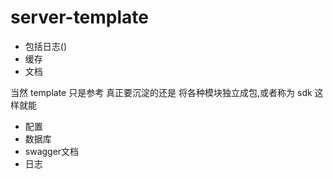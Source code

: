 # server-template

- 包括日志()
- 缓存
- 文档

当然 template 只是参考
真正要沉淀的还是 将各种模块独立成包,或者称为 sdk 这样就能
- 配置
- 数据库
- swagger文档
- 日志

